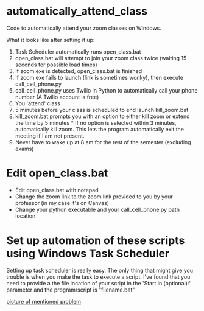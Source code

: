 # automatically_attend_class
Code to automatically attend your zoom classes on Windows.

What it looks like after setting it up:

  1. Task Scheduler automatically runs open_class.bat
  2. open_class.bat will attempt to join your zoom class twice (waiting 15 seconds for possible load times)
  3. If zoom.exe is detected, open_class.bat is finished
  4. If zoom.exe fails to launch (link is sometimes wonky), then execute call_cell_phone.py
  5. call_cell_phone.py uses Twilio in Python to automatically call your phone number (A Twilio account is free)
  6. You 'attend' class
  7. 5 minutes before your class is scheduled to end launch kill_zoom.bat
  8. kill_zoom.bat prompts you with an option to either kill zoom or extend the time by 5 minutes
    * If no option is selected within 3 minutes, automatically kill zoom. This lets the program automatically exit the meeting if I am not present.
  9. Never have to wake up at 8 am for the rest of the semester (excluding exams)

# Edit open_class.bat

  * Edit open_class.bat with notepad
  * Change the zoom link to the zoom link provided to you by your professor (in my case it's on Canvas)
  * Change your python executable and your call_cell_phone.py path location

# Set up automation of these scripts using Windows Task Scheduler

Setting up task scheduler is really easy. The only thing that might give you trouble is when you make the task to execute a script. I've found that you need to provide a the file location of your script in the 'Start in (optional):' parameter and the program/script is "filename.bat" 

[picture of mentioned problem](https://i.imgur.com/PfeZHe7.png)

